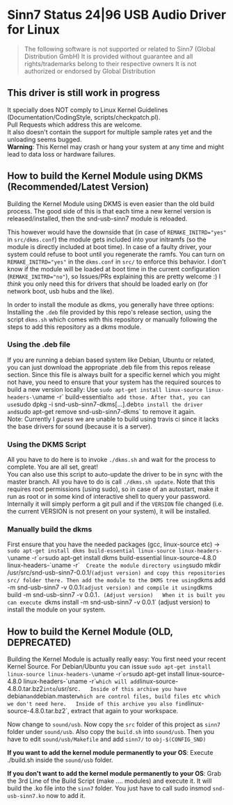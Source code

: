 # Sinn7 Status 24|96 USB Audio Driver for Linux

> The following software is not supported or related to Sinn7 (Global Distribution GmbH) 
> It is provided without guarantee and all rights/trademarks belong to their respective owners
> It is not authorized or endorsed by Global Distribution

## This driver is still work in progress
It specially does NOT comply to Linux Kernel Guidelines (Documentation/CodingStyle, scripts/checkpatch.pl).  
Pull Requests which address this are welcome.  
It also doesn't contain the support for multiple sample rates yet and the unloading seems bugged.  
**Warning**: This Kernel may crash or hang your system at any time and might lead to data loss or hardware failures.


## How to build the Kernel Module using DKMS (Recommended/Latest Version)
Building the Kernel Module using DKMS is even easier than the old build process. The good side of this is that each time a new kernel version is released/installed, then the snd-usb-sinn7 module is reloaded.  

This however would have the downside that (in case of `REMAKE_INITRD="yes"` in `src/dkms.conf`) the module gets included into your initramfs (so the module is directly included at boot time).
In case of a faulty driver, your system could refuse to boot until you regenerate the ramfs. You can turn on `REMAKE_INITRD="yes"` in the `dkms.conf` in `src/` to enforce this behavior. I don't know if the module will be loaded at boot time in the current configuration (`REMAKE_INITRD="no"`), so Issues/PRs explaining this are pretty welcome :) I _think_ you only need this for drivers that should be loaded early on (for network boot, usb hubs and the like).

In order to install the module as dkms, you generally have three options: Installing the `.deb` file provided by this repo's release section, using the script `dkms.sh` which comes with this repository or manually following the steps to add this repository as a dkms module.


### Using the .deb file
If you are running a debian based system like Debian, Ubuntu or related, you can just download the appropriate .deb file from this repos release section.
Since this file is always built for a specific kernel which you might not have, you need to ensure that your system has the required sources to build a new version locally:
Use `sudo apt-get install linux-source linux-headers-\`uname -r\` build-essential` to add those.
After that, you can use `sudo dpkg -i snd-usb-sinn7-dkms[...].deb` to install the driver and `sudo apt-get remove snd-usb-sinn7-dkms` to remove it again.  
Note: Currently I _guess_ we are unable to build using travis ci since it lacks the base drivers for sound (because it is a server).

### Using the DKMS Script
All you have to do here is to invoke `./dkms.sh` and wait for the process to complete. You are all set, great!  
You can also use this script to auto-update the driver to be in sync with the master branch. All you have to do is call `./dkms.sh update`.
Note that this requires root permissions (using sudo), so in case of an autostart, make it run as root or in some kind of interactive shell to query your password.
Internally it will simply perform a git pull and if the `VERSION` file changed (i.e. the current VERSION is not present on your system), it will be installed.  

### Manually build the dkms
First ensure that you have the needed packages (gcc, linux-source etc) -> `sudo apt-get install dkms build-essential linux-source linux-headers-\`uname -r\`` or `sudo apt-get install dkms build-essential linux-source-4.8.0 linux-headers-\`uname -r\``  
Create the module directory using `sudo mkdir /usr/src/snd-usb-sinn7-0.0.1/` (adjust version) and copy this repositories src/ folder there.
Then add the module to the DKMS tree using `dkms add -m snd-usb-sinn7 -v 0.0.1` (adjust version) and compile it using `dkms build -m snd-usb-sinn7 -v 0.0.1`. (Adjust version)  
When it is built you can execute `dkms install -m snd-usb-sinn7 -v 0.0.1` (adjust version) to install the module on your system.  


## How to build the Kernel Module (OLD, DEPRECATED)
Building the Kernel Module is actually really easy: You first need your recent Kernel Source.
For Debian/Ubuntu you can issue `sudo apt-get install linux-source linux-headers-\`uname -r\`` or `sudo apt-get install linux-source-4.8.0 linux-headers-\`uname -r\``
which will add `linux-source-4.8.0.tar.bz2` into `/usr/src`.  
Inside of this archive you have `debian` and `debian.master` which are control files, build files etc which we don't need here.  
Inside of this archive you also find `linux-source-4.8.0.tar.bz2`, extract that again to your workspace.  
  
Now change to `sound/usb`. Now copy the `src` folder of this project as `sinn7` folder under `sound/usb`. Also copy the `build.sh` into `sound/usb`.
Then you have to edit `sound/usb/Makefile` and add `sinn7/` to `obj-$(CONFIG_SND)`

**If you want to add the kernel module permanently to your OS**: Execute ./build.sh inside the `sound/usb` folder.  

**If you don't want to add the kernel module permanently to your OS**: Grab the 3rd Line of the Build Script (make .... modules) and execute it. It will build the .ko file into the `sinn7` folder. You just have to call sudo insmod `snd-usb-sinn7.ko` now to add it.
